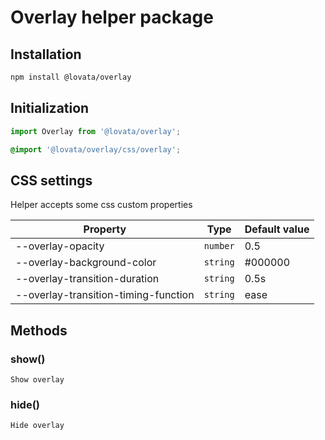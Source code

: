 # Overlay helper package

## Installation

```bash
npm install @lovata/overlay
```

## Initialization

```javascript
import Overlay from '@lovata/overlay';
```

```css
@import '@lovata/overlay/css/overlay';
```

## CSS settings

Helper accepts some css custom properties

| Property | Type | Default value |
| --- | --- | --- |
| --overlay-opacity | <code>number</code> | 0.5 |
| --overlay-background-color | <code>string</code> | #000000 |
| --overlay-transition-duration | <code>string</code> | 0.5s |
| --overlay-transition-timing-function | <code>string</code> | ease |

## Methods

### show()

`Show overlay`

### hide()

`Hide overlay`
